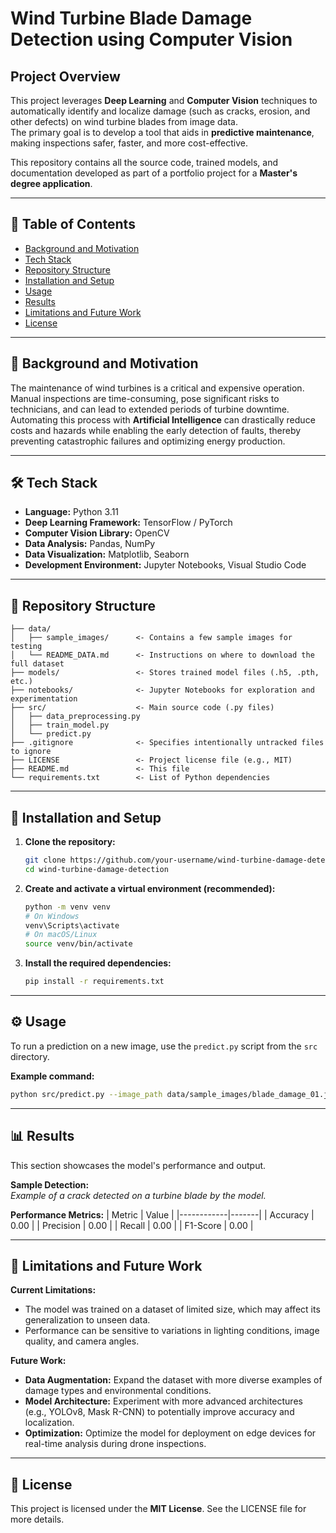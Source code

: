 # Wind Turbine Blade Damage Detection using Computer Vision

## Project Overview
This project leverages **Deep Learning** and **Computer Vision** techniques to automatically identify and localize damage (such as cracks, erosion, and other defects) on wind turbine blades from image data.  
The primary goal is to develop a tool that aids in **predictive maintenance**, making inspections safer, faster, and more cost-effective.

This repository contains all the source code, trained models, and documentation developed as part of a portfolio project for a **Master's degree application**.

---

## 📜 Table of Contents
- [Background and Motivation](#-background-and-motivation)
- [Tech Stack](#️-tech-stack)
- [Repository Structure](#-repository-structure)
- [Installation and Setup](#-installation-and-setup)
- [Usage](#-usage)
- [Results](#-results)
- [Limitations and Future Work](#-limitations-and-future-work)
- [License](#-license)

---

## 🎯 Background and Motivation
The maintenance of wind turbines is a critical and expensive operation. Manual inspections are time-consuming, pose significant risks to technicians, and can lead to extended periods of turbine downtime.  
Automating this process with **Artificial Intelligence** can drastically reduce costs and hazards while enabling the early detection of faults, thereby preventing catastrophic failures and optimizing energy production.

---

## 🛠️ Tech Stack
- **Language:** Python 3.11  
- **Deep Learning Framework:** TensorFlow / PyTorch  
- **Computer Vision Library:** OpenCV  
- **Data Analysis:** Pandas, NumPy  
- **Data Visualization:** Matplotlib, Seaborn  
- **Development Environment:** Jupyter Notebooks, Visual Studio Code  

---

## 📁 Repository Structure
```
├── data/
│   ├── sample_images/      <- Contains a few sample images for testing
│   └── README_DATA.md      <- Instructions on where to download the full dataset
├── models/                 <- Stores trained model files (.h5, .pth, etc.)
├── notebooks/              <- Jupyter Notebooks for exploration and experimentation
├── src/                    <- Main source code (.py files)
│   ├── data_preprocessing.py
│   ├── train_model.py
│   └── predict.py
├── .gitignore              <- Specifies intentionally untracked files to ignore
├── LICENSE                 <- Project license file (e.g., MIT)
├── README.md               <- This file
└── requirements.txt        <- List of Python dependencies
```

---

## 🚀 Installation and Setup

1. **Clone the repository:**
   ```bash
   git clone https://github.com/your-username/wind-turbine-damage-detection.git
   cd wind-turbine-damage-detection
   ```

2. **Create and activate a virtual environment (recommended):**
   ```bash
   python -m venv venv
   # On Windows
   venv\Scripts\activate
   # On macOS/Linux
   source venv/bin/activate
   ```

3. **Install the required dependencies:**
   ```bash
   pip install -r requirements.txt
   ```

---

## ⚙️ Usage
To run a prediction on a new image, use the `predict.py` script from the `src` directory.

**Example command:**
```bash
python src/predict.py --image_path data/sample_images/blade_damage_01.jpg
```

---

## 📊 Results
This section showcases the model's performance and output.

**Sample Detection:**  
*Example of a crack detected on a turbine blade by the model.*

**Performance Metrics:**
| Metric     | Value |
|------------|-------|
| Accuracy   | 0.00  |
| Precision  | 0.00  |
| Recall     | 0.00  |
| F1-Score   | 0.00  |

---

## 🚧 Limitations and Future Work

**Current Limitations:**
- The model was trained on a dataset of limited size, which may affect its generalization to unseen data.
- Performance can be sensitive to variations in lighting conditions, image quality, and camera angles.

**Future Work:**
- **Data Augmentation:** Expand the dataset with more diverse examples of damage types and environmental conditions.
- **Model Architecture:** Experiment with more advanced architectures (e.g., YOLOv8, Mask R-CNN) to potentially improve accuracy and localization.
- **Optimization:** Optimize the model for deployment on edge devices for real-time analysis during drone inspections.

---

## 📄 License
This project is licensed under the **MIT License**. See the LICENSE file for more details.